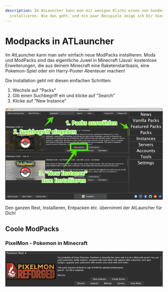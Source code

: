 ```yaml
---
description: Im AtLauncher kann man mit wenigen Klicks einen von hunderten ModPacks
  installieren. Wie das geht, und ein paar Beispiele zeige ich Dir hier!
---
```


# Modpacks in ATLauncher

Im AtLauncher kann man sehr einfach neue ModPacks installieren. Mods und ModPacks sind das eigentliche Juwel in Minecraft \(Java\): kostenlose Erweiterungen, die aus deinem Minecraft eine Raketenstartbasis, eine Pokemon-Spiel oder ein Harry-Pooter Abenteuer machen!

Die Installation geht mit diesen einfachen Schritten:

1. Wechsle auf "Packs" 
2. Gib einen Suchbegriff ein und klicke auf "Search"
3. Klicke auf "New Instance"

![](../.gitbook/assets/atlauncher-modpacks.png)

Den ganzen Rest, Installieren, Entpacken etc. übernimmt der AtLauncher für Dich!

## Coole ModPacks

### PixelMon - Pokemon in Minecraft

![](../.gitbook/assets/atlauncher-pixelmon.png)

